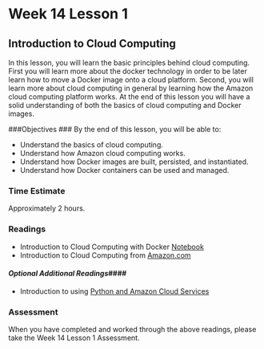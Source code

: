 # Week 14 Lesson 1 #
## Introduction to Cloud Computing ##

In this lesson, you will learn the basic principles behind cloud computing. First you will learn more about the docker technology in order to be later learn how to move a Docker image onto a cloud platform. Second, you will learn more about cloud computing in general by learning how the Amazon cloud computing platform works. At the end of this lesson you will have a solid understanding of both the basics of cloud computing and Docker images.

###Objectives ###
By the end of this lesson, you will be able to:

- Understand the basics of cloud computing.
- Understand how Amazon cloud computing works.
- Understand how Docker images are built, persisted, and instantiated.
- Understand how Docker containers can be used and managed.

### Time Estimate ###

Approximately 2 hours.

### Readings ####

- Introduction to Cloud Computing with Docker [Notebook](http://nbviewer.ipython.org/github/INFO490/spring2015/blob/master/week14/intro2cloud.ipynb)
- Introduction to Cloud Computing from [Amazon.com](http://aws.amazon.com/what-is-cloud-computing/)


#### *Optional Additional Readings*####

- Introduction to using [Python and Amazon Cloud Services](https://aws.amazon.com/articles/Python/3998)

### Assessment ###

When you have completed and worked through the above readings, please take the Week 14 Lesson 1 Assessment.
